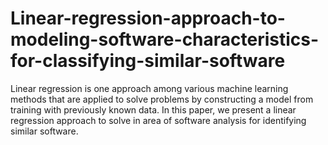 # Linear-regression-approach-to-modeling-software-characteristics-for-classifying-similar-software
Linear regression is one approach among various machine learning methods that are applied to solve problems by constructing a model from training with previously known data.  In this paper, we present a linear regression approach to solve in area of software analysis for identifying similar software.
